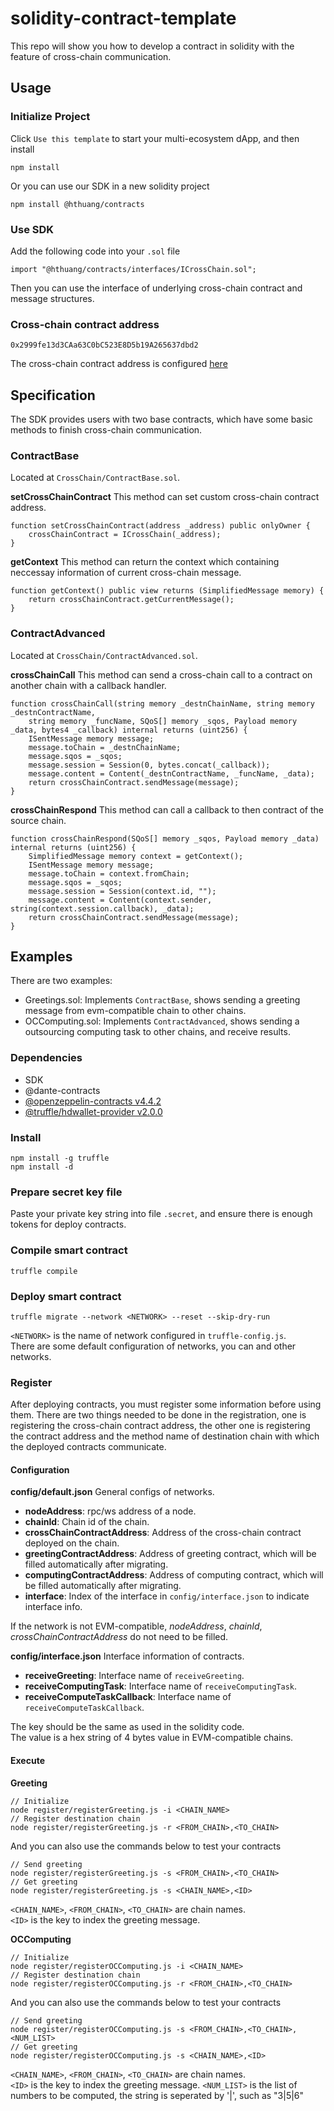 # solidity-contract-template
This repo will show you how to develop a contract in solidity with the feature of cross-chain communication.

## Usage
### Initialize Project
Click `Use this template` to start your multi-ecosystem dApp, and then install
```
npm install
```

Or you can use our SDK in a new solidity project
```
npm install @hthuang/contracts
```

### Use SDK
Add the following code into your `.sol` file
```
import "@hthuang/contracts/interfaces/ICrossChain.sol";
```

Then you can use the interface of underlying cross-chain contract and message structures.

### Cross-chain contract address
```
0x2999fe13d3CAa63C0bC523E8D5b19A265637dbd2
```
The cross-chain contract address is configured [here](./config/default.json)

## Specification
The SDK provides users with two base contracts, which have some basic methods to finish cross-chain communication.

### ContractBase
Located at `CrossChain/ContractBase.sol`.

**setCrossChainContract**
This method can set custom cross-chain contract address.
```
function setCrossChainContract(address _address) public onlyOwner {
    crossChainContract = ICrossChain(_address);
}
```

**getContext**
This method can return the context which containing neccessay information of current cross-chain message.
```
function getContext() public view returns (SimplifiedMessage memory) {
    return crossChainContract.getCurrentMessage();
}
```

### ContractAdvanced
Located at `CrossChain/ContractAdvanced.sol`.

**crossChainCall**
This method can send a cross-chain call to a contract on another chain with a callback handler.
```
function crossChainCall(string memory _destnChainName, string memory _destnContractName,
    string memory _funcName, SQoS[] memory _sqos, Payload memory _data, bytes4 _callback) internal returns (uint256) {
    ISentMessage memory message;
    message.toChain = _destnChainName;
    message.sqos = _sqos;
    message.session = Session(0, bytes.concat(_callback));
    message.content = Content(_destnContractName, _funcName, _data);
    return crossChainContract.sendMessage(message);
}
```

**crossChainRespond**
This method can call a callback to then contract of the source chain.
```
function crossChainRespond(SQoS[] memory _sqos, Payload memory _data) internal returns (uint256) {
    SimplifiedMessage memory context = getContext();
    ISentMessage memory message;
    message.toChain = context.fromChain;
    message.sqos = _sqos;
    message.session = Session(context.id, "");
    message.content = Content(context.sender, string(context.session.callback), _data);
    return crossChainContract.sendMessage(message);
}
```

## Examples
There are two examples:
- Greetings.sol: Implements `ContractBase`, shows sending a greeting message from evm-compatible chain to other chains.
- OCComputing.sol: Implements `ContractAdvanced`, shows sending a outsourcing computing task to other chains, and receive results.

### Dependencies
* SDK
* @dante-contracts
* [@openzeppelin-contracts v4.4.2](https://github.com/OpenZeppelin/openzeppelin-contracts)
* [@truffle/hdwallet-provider v2.0.0](https://www.npmjs.com/package/@truffle/hdwallet-provider)

### Install
```
npm install -g truffle
npm install -d
```

### Prepare secret key file
Paste your private key string into file `.secret`, and ensure there is enough tokens for deploy contracts.

### Compile smart contract
```
truffle compile
```

### Deploy smart contract
```
truffle migrate --network <NETWORK> --reset --skip-dry-run
```

`<NETWORK>` is the name of network configured in `truffle-config.js`.  
There are some default configuration of networks, you can and other networks.

### Register
After deploying contracts, you must register some information before using them. There are two things needed to be done in the registration, one is registering the cross-chain contract address, the other one is registering the contract address and the method name of destination chain with which the deployed contracts communicate.

#### Configuration
**config/default.json**
General configs of networks.

- **nodeAddress**: rpc/ws address of a node.
- **chainId**: Chain id of the chain.
- **crossChainContractAddress**: Address of the cross-chain contract deployed on the chain.
- **greetingContractAddress**: Address of greeting contract, which will be filled automatically after migrating.
- **computingContractAddress**: Address of computing contract, which will be filled automatically after migrating.
- **interface**: Index of the interface in `config/interface.json` to indicate interface info.

If the network is not EVM-compatible, *nodeAddress*, *chainId*, *crossChainContractAddress* do not need to be filled.

**config/interface.json**
Interface information of contracts.

- **receiveGreeting**: Interface name of `receiveGreeting`.
- **receiveComputingTask**: Interface name of `receiveComputingTask`.
- **receiveComputeTaskCallback**: Interface name of `receiveComputeTaskCallback`.

The key should be the same as used in the solidity code.  
The value is a hex string of 4 bytes value in EVM-compatible chains.

#### Execute
**Greeting**
```
// Initialize
node register/registerGreeting.js -i <CHAIN_NAME>
// Register destination chain
node register/registerGreeting.js -r <FROM_CHAIN>,<TO_CHAIN>
```

And you can also use the commands below to test your contracts
```
// Send greeting
node register/registerGreeting.js -s <FROM_CHAIN>,<TO_CHAIN>
// Get greeting
node register/registerGreeting.js -s <CHAIN_NAME>,<ID>
```

`<CHAIN_NAME>`, `<FROM_CHAIN>`, `<TO_CHAIN>` are chain names.  
`<ID>` is the key to index the greeting message.

**OCComputing**
```
// Initialize
node register/registerOCComputing.js -i <CHAIN_NAME>
// Register destination chain
node register/registerOCComputing.js -r <FROM_CHAIN>,<TO_CHAIN>
```

And you can also use the commands below to test your contracts
```
// Send greeting
node register/registerOCComputing.js -s <FROM_CHAIN>,<TO_CHAIN>,<NUM_LIST>
// Get greeting
node register/registerOCComputing.js -s <CHAIN_NAME>,<ID>
```

`<CHAIN_NAME>`, `<FROM_CHAIN>`, `<TO_CHAIN>` are chain names.  
`<ID>` is the key to index the greeting message.
`<NUM_LIST>` is the list of numbers to be computed, the string is seperated by '|', such as "3|5|6"
